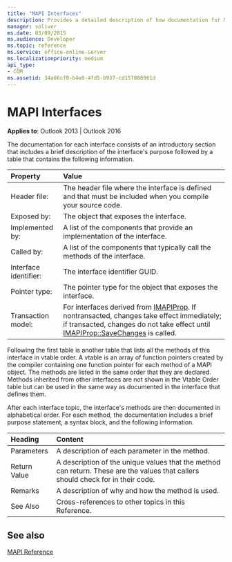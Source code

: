 ```yaml
---
title: "MAPI Interfaces"
description: Provides a detailed description of how documentation for MAPI interfaces and their associated properties are structured.
manager: soliver
ms.date: 03/09/2015
ms.audience: Developer
ms.topic: reference
ms.service: office-online-server
ms.localizationpriority: medium
api_type:
- COM
ms.assetid: 34a66cf0-b4e0-4fd5-b937-cd157888961d
---
```


# MAPI Interfaces

  
  
**Applies to**: Outlook 2013 | Outlook 2016 
  
The documentation for each interface consists of an introductory section that includes a brief description of the interface's purpose followed by a table that contains the following information.
  
|Property |Value |
|:-----|:-----|
|Header file:  <br/> |The header file where the interface is defined and that must be included when you compile your source code. |
|Exposed by:  <br/> |The object that exposes the interface. |
|Implemented by:  <br/> |A list of the components that provide an implementation of the interface. |
|Called by:  <br/> |A list of the components that typically call the methods of the interface. |
|Interface identifier:  <br/> |The interface identifier GUID. |
|Pointer type:  <br/> |The pointer type for the object that exposes the interface. |
|Transaction model:  <br/> |For interfaces derived from [IMAPIProp](imapipropiunknown.md). If nontransacted, changes take effect immediately; if transacted, changes do not take effect until [IMAPIProp::SaveChanges](imapiprop-savechanges.md) is called. |
   
Following the first table is another table that lists all the methods of this interface in vtable order. A vtable is an array of function pointers created by the compiler containing one function pointer for each method of a MAPI object. The methods are listed in the same order that they are declared. Methods inherited from other interfaces are not shown in the Vtable Order table but can be used in the same way as documented in the interface that defines them.
  
After each interface topic, the interface's methods are then documented in alphabetical order. For each method, the documentation includes a brief purpose statement, a syntax block, and the following information.
  
|**Heading**|**Content**|
|:-----|:-----|
|Parameters  <br/> |A description of each parameter in the method. |
|Return Value  <br/> |A description of the unique values that the method can return. These are the values that callers should check for in their code. |
|Remarks  <br/> |A description of why and how the method is used. |
|See Also  <br/> |Cross-references to other topics in this Reference. |
   
## See also



[MAPI Reference](mapi-reference.md)

